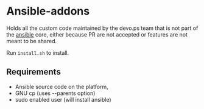 # Ansible-addons

Holds all the custom code maintained by the devo.ps team that is not part
of the [ansible]() core, either because PR are not accepted or features are
not meant to be shared.

Run ```install.sh``` to install.

## Requirements

- Ansible source code on the platform,
- GNU cp (uses --parents option)
- sudo enabled user (will install ansible)

